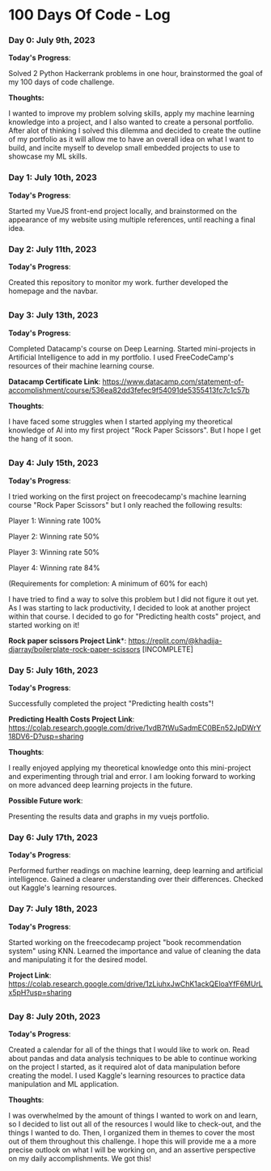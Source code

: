# 100 Days Of Code - Log

### Day 0: July 9th, 2023 

**Today's Progress**: 

Solved 2 Python Hackerrank problems in one hour, brainstormed the goal of my 100 days of code challenge.

**Thoughts:** 

I wanted to improve my problem solving skills, apply my machine learning knowledge into a project, and I also wanted to create a personal portfolio. After alot of thinking I solved this dilemma and decided to create the outline of my portfolio as it will allow me to have an overall idea on what I want to build, and incite myself to develop small embedded projects to use to showcase my ML skills.

### Day 1: July 10th, 2023

**Today's Progress**: 

Started my VueJS front-end project locally, and brainstormed on the appearance of my website using multiple references, until reaching a final idea.

### Day 2: July 11th, 2023

**Today's Progress**: 

Created this repository to monitor my work. further developed the homepage and the navbar.

## ##
### Day 3: July 13th, 2023

**Today's Progress**: 

Completed Datacamp's course on Deep Learning. Started mini-projects in Artificial Intelligence to add in my portfolio. I used FreeCodeCamp's resources of their machine learning course.

**Datacamp Certificate Link**: https://www.datacamp.com/statement-of-accomplishment/course/536ea82dd3fefec9f54091de5355413fc7c1c57b

**Thoughts**:  

I have faced some struggles when I started applying my theoretical knowledge of AI into my first project "Rock Paper Scissors". But I hope I get the hang of it soon.
## ##

### Day 4: July 15th, 2023

**Today's Progress**: 

I tried working on the first project on freecodecamp's machine learning course "Rock Paper Scissors" but I only reached the following results:

Player 1: Winning rate 100%

Player 2: Winning rate 50%

Player 3: Winning rate 50%

Player 4: Winning rate 84%

(Requirements for completion: A minimum of 60% for each)

I have tried to find a way to solve this problem but I did not figure it out yet. As I was starting to lack productivity, I decided to look at another project within that course. I decided to go for "Predicting health costs" project, and started working on it!

**Rock paper scissors Project Link***: https://replit.com/@khadija-djarray/boilerplate-rock-paper-scissors [INCOMPLETE]

### Day 5: July 16th, 2023

**Today's Progress**: 

Successfully completed the project "Predicting health costs"! 

**Predicting Health Costs Project Link**: https://colab.research.google.com/drive/1vdB7tWuSadmEC0BEn52JpDWrY18DV6-D?usp=sharing

**Thoughts**: 

I really enjoyed applying my theoretical knowledge onto this mini-project and experimenting through trial and error. I am looking forward to working on more advanced deep learning projects in the future. 

**Possible Future work**: 

Presenting the results data and graphs in my vuejs portfolio.

### Day 6: July 17th, 2023

**Today's Progress**: 

Performed further readings on machine learning, deep learning and artificial intelligence. Gained a clearer understanding over their differences. Checked out Kaggle's learning resources.

### Day 7: July 18th, 2023

**Today's Progress**: 

Started working on the freecodecamp project "book recommendation system" using KNN. Learned the importance and value of cleaning the data and manipulating it for the desired model.

**Project Link**: https://colab.research.google.com/drive/1zLiuhxJwChK1ackQEloaYfF6MUrLx5pH?usp=sharing

## ##

### Day 8: July 20th, 2023

**Today's Progress**:

 Created a calendar for all of the things that I would like to work on. Read about pandas and data analysis techniques to be able to continue working on the project I started, as it required alot of data manipulation before creating the model. I used Kaggle's learning resources to practice data manipulation and ML application.

**Thoughts**: 

I was overwhelmed by the amount of things I wanted to work on and learn, so I decided to list out all of the resources I would like to check-out, and the things I wanted to do. Then, I organized them in themes to cover the most out of them throughout this challenge. I hope this will provide me a a more precise outlook on what I will be working on, and an assertive perspective on my daily accomplishments. We got this!
